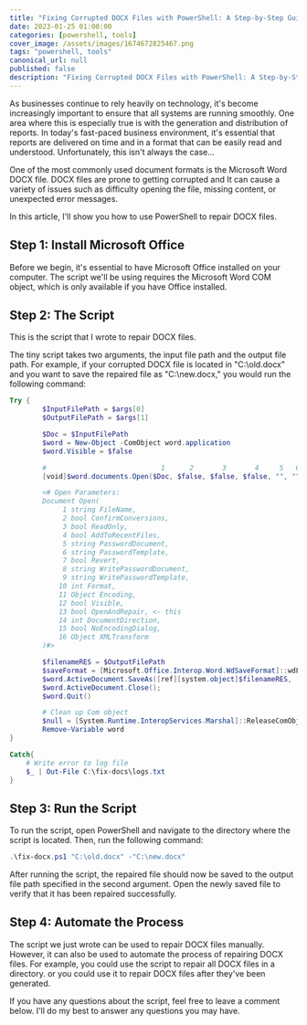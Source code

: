 ```yaml
---
title: "Fixing Corrupted DOCX Files with PowerShell: A Step-by-Step Guide"
date: 2023-01-25 01:00:00
categories: [powershell, tools]
cover_image: /assets/images/1674672825467.png
tags: "powershell, tools"
canonical_url: null
published: false
description: "Fixing Corrupted DOCX Files with PowerShell: A Step-by-Step Guide"
---
```


As businesses continue to rely heavily on technology, it's become increasingly important to ensure that all systems are running smoothly. One area where this is especially true is with the generation and distribution of reports. In today's fast-paced business environment, it's essential that reports are delivered on time and in a format that can be easily read and understood. Unfortunately, this isn't always the case...

One of the most commonly used document formats is the Microsoft Word DOCX file. DOCX files are prone to getting corrupted and It can cause a variety of issues such as difficulty opening the file, missing content, or unexpected error messages.

In this article, I'll show you how to use PowerShell to repair DOCX files.

## Step 1: Install Microsoft Office

Before we begin, it's essential to have Microsoft Office installed on your computer. The script we'll be using requires the Microsoft Word COM object, which is only available if you have Office installed.

## Step 2: The Script

This is the script that I wrote to repair DOCX files.

The tiny script takes two arguments, the input file path and the output file path. For example, if your corrupted DOCX file is located in "C:\old.docx" and you want to save the repaired file as "C:\new.docx," you would run the following command:

```powershell
Try {
        $InputFilePath = $args[0]
        $OutputFilePath = $args[1]

        $Doc = $InputFilePath
        $word = New-Object -ComObject word.application
        $word.Visible = $false

        #                            1      2       3       4     5   6    7     8   9 10   11     12     13   14    15        16
        [void]$word.documents.Open($Doc, $false, $false, $false, "", "", $true, "", "", 0, $null, $true, $true, 0, $false) #, $null)

        <# Open Parameters:
        Document Open(
	         1 string FileName,
	         2 bool ConfirmConversions,
	         3 bool ReadOnly,
	         4 bool AddToRecentFiles,
	         5 string PasswordDocument,
	         6 string PasswordTemplate,
	         7 bool Revert,
 	         8 string WritePasswordDocument,
	         9 string WritePasswordTemplate,
	        10 int Format,
	        11 Object Encoding,
	        12 bool Visible,
	        13 bool OpenAndRepair, <- this
	        14 int DocumentDirection,
	        15 bool NoEncodingDialog,
	        16 Object XMLTransform
        )#>

        $filenameRES = $OutputFilePath
        $saveFormat = [Microsoft.Office.Interop.Word.WdSaveFormat]::wdFormatDocumentDefault
        $word.ActiveDocument.SaveAs([ref][system.object]$filenameRES, [ref]$saveFormat)
        $word.ActiveDocument.Close();
        $word.Quit()

        # Clean up Com object
        $null = [System.Runtime.InteropServices.Marshal]::ReleaseComObject([System.__ComObject]$word)
        Remove-Variable word
}

Catch{
    # Write error to log file
    $_ | Out-File C:\fix-docs\logs.txt
}
```

## Step 3: Run the Script

To run the script, open PowerShell and navigate to the directory where the script is located. Then, run the following command:

```powershell
.\fix-docx.ps1 "C:\old.docx" -"C:\new.docx"
```

After running the script, the repaired file should now be saved to the output file path specified in the second argument. Open the newly saved file to verify that it has been repaired successfully.

## Step 4: Automate the Process

The script we just wrote can be used to repair DOCX files manually. However, it can also be used to automate the process of repairing DOCX files. For example, you could use the script to repair all DOCX files in a directory. or you could use it to repair DOCX files after they've been generated.

If you have any questions about the script, feel free to leave a comment below. I'll do my best to answer any questions you may have.
